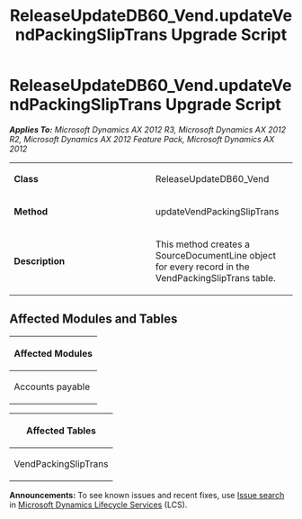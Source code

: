﻿---
title: ReleaseUpdateDB60_Vend.updateVendPackingSlipTrans Upgrade Script
TOCTitle: ReleaseUpdateDB60_Vend.updateVendPackingSlipTrans Upgrade Script
ms:assetid: 853b25ff-27de-5071-495f-7c350dfc5829
ms:mtpsurl: https://msdn.microsoft.com/en-us/library/JJ686029(v=AX.60)
ms:contentKeyID: 49709480
ms.date: 05/18/2015
mtps_version: v=AX.60
---

# ReleaseUpdateDB60\_Vend.updateVendPackingSlipTrans Upgrade Script 


_**Applies To:** Microsoft Dynamics AX 2012 R3, Microsoft Dynamics AX 2012 R2, Microsoft Dynamics AX 2012 Feature Pack, Microsoft Dynamics AX 2012_

<table>
<colgroup>
<col style="width: 50%" />
<col style="width: 50%" />
</colgroup>
<tbody>
<tr class="odd">
<td><p><strong>Class</strong></p></td>
<td><p>ReleaseUpdateDB60_Vend</p></td>
</tr>
<tr class="even">
<td><p><strong>Method</strong></p></td>
<td><p>updateVendPackingSlipTrans</p></td>
</tr>
<tr class="odd">
<td><p><strong>Description</strong></p></td>
<td><p>This method creates a SourceDocumentLine object for every record in the VendPackingSlipTrans table.</p></td>
</tr>
</tbody>
</table>


## Affected Modules and Tables

<table>
<colgroup>
<col style="width: 100%" />
</colgroup>
<thead>
<tr class="header">
<th><p>Affected Modules</p></th>
</tr>
</thead>
<tbody>
<tr class="odd">
<td><p>Accounts payable</p></td>
</tr>
</tbody>
</table>


<table>
<colgroup>
<col style="width: 100%" />
</colgroup>
<thead>
<tr class="header">
<th><p>Affected Tables</p></th>
</tr>
</thead>
<tbody>
<tr class="odd">
<td><p>VendPackingSlipTrans</p></td>
</tr>
</tbody>
</table>

  
**Announcements:** To see known issues and recent fixes, use [Issue search](http://go.microsoft.com/fwlink/?linkid=389258) in [Microsoft Dynamics Lifecycle Services](http://go.microsoft.com/fwlink/?linkid=306505) (LCS).

